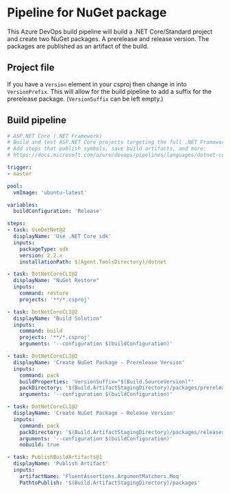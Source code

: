 # Pipeline for NuGet package

This Azure DevOps build pipeline will build a .NET Core/Standard project and create two NuGet packages. A prerelease and release version. The packages are published as an artifact of the build.

## Project file
If you have a `Version` element in your csproj then change in into `VersionPrefix`. This will allow for the build pipeline to add a suffix for the prerelease package. (`VersionSuffix` can be left empty.)

## Build pipeline

```yaml
# ASP.NET Core (.NET Framework)
# Build and test ASP.NET Core projects targeting the full .NET Framework.
# Add steps that publish symbols, save build artifacts, and more:
# https://docs.microsoft.com/azure/devops/pipelines/languages/dotnet-core

trigger:
- master

pool:
  vmImage: 'ubuntu-latest'

variables:
  buildConfiguration: 'Release'

steps:
- task: UseDotNet@2
  displayName: 'Use .NET Core sdk'
  inputs:
    packageType: sdk
    version: 2.2.x
    installationPath: $(Agent.ToolsDirectory)/dotnet

- task: DotNetCoreCLI@2
  displayName: "NuGet Restore"
  inputs:
    command: restore
    projects: '**/*.csproj'

- task: DotNetCoreCLI@2
  displayName: "Build Solution"
  inputs:
    command: build
    projects: '**/*.csproj'
    arguments: '--configuration $(buildConfiguration)'

- task: DotNetCoreCLI@2
  displayName: 'Create NuGet Package - Prerelease Version'
  inputs:
    command: pack
    buildProperties: 'VersionSuffix="$(Build.SourceVersion)"'
    packDirectory: '$(Build.ArtifactStagingDirectory)/packages/prereleases'
    arguments: '--configuration $(buildConfiguration)'

- task: DotNetCoreCLI@2
  displayName: 'Create NuGet Package - Release Version'
  inputs:
    command: pack
    packDirectory: '$(Build.ArtifactStagingDirectory)/packages/releases'
    arguments: '--configuration $(buildConfiguration)'
    nobuild: true

- task: PublishBuildArtifacts@1
  displayName: 'Publish Artifact'
  inputs:
    artifactName: 'FluentAssertions.ArgumentMatchers.Moq'
    PathtoPublish: '$(Build.ArtifactStagingDirectory)/packages'

```